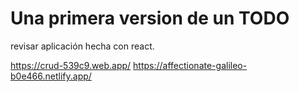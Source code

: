 # Una primera version de un TODO

revisar aplicación hecha con react.

https://crud-539c9.web.app/
https://affectionate-galileo-b0e466.netlify.app/
